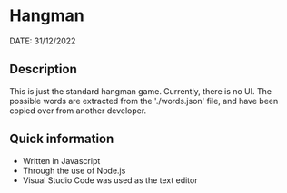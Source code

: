 # Hangman
DATE: 31/12/2022
## Description
This is just the standard hangman game. Currently, there is no UI. The possible words are extracted from the './words.json' file, and have been copied over from
another developer.
## Quick information
 - Written in Javascript
 - Through the use of Node.js
 - Visual Studio Code was used as the text editor
